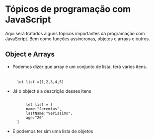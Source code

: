 # Tópicos de programação com JavaScript

Aqui será tratados alguns tópicos importantes da programação com JavaScript. Bem como funções assíncronas, objetos e arrays e outros.

## Object e Arrays

- Podemos dizer que array é um conjunto de lista, terá vários itens.
  <pre><code>
    let list =[1,2,3,4,5]
  </code></pre>
- Já o object é a descrição desses itens
  <pre><code>
        let list = {
        name:"Jeremias",
        lastName:"Verissimo",
        age:"20"
    }
  </code></pre>

* E podemos ter sim uma lista de objetos
